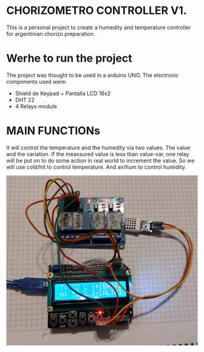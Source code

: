 # CHORIZOMETRO CONTROLLER V1.

This is a personal project to create a humedity and temperature controller for argentinian chorizo preparation.

# Werhe to run the project

The project was thought to be used in a arduino UNO.
The electronic components used were:

- Shield de Keypad + Pantalla LCD 16x2
- DHT 22
- 4 Relays module

# MAIN FUNCTIONs

It will control the temperature and the humedity via two values.
The value and the variation.
If the meassured value is less than value-var, one relay will be put on to do some action in real world to increment the value.
So we will use cold/hit to control temperature.
And air/hum to control humidity.

![alt text](https://github.com/lucasikruger/arduino-control-system-for-chorizos/blob/main/chorizometro.jpeg?raw=true)

